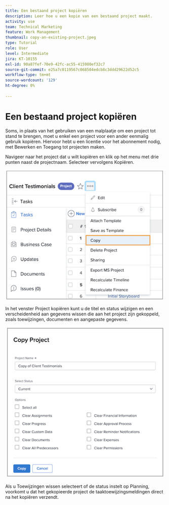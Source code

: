```yaml
---
title: Een bestaand project kopiëren
description: Leer hoe u een kopie van een bestaand project maakt.
activity: use
team: Technical Marketing
feature: Work Management
thumbnail: copy-an-existing-project.jpeg
type: Tutorial
role: User
level: Intermediate
jira: KT-10155
exl-id: 90a87fef-70e9-42fc-ac55-415980ef32c7
source-git-commit: e25a7c0119567c068504edcb8c3ddd29622d52c5
workflow-type: tm+mt
source-wordcount: '129'
ht-degree: 0%

---
```


# Een bestaand project kopiëren

Soms, in plaats van het gebruiken van een malplaatje om een project tot stand te brengen, moet u enkel een project voor een ander eenmalig gebruik kopiëren. Hiervoor hebt u een licentie voor het abonnement nodig, met Bewerken en Toegang tot projecten maken.

Navigeer naar het project dat u wilt kopiëren en klik op het menu met drie punten naast de projectnaam. Selecteer vervolgens Kopiëren.

![ Cr ](assets/copy-existing-01.png)

In het venster Project kopiëren kunt u de titel en status wijzigen en een verscheidenheid aan gegevens wissen die aan het project zijn gekoppeld, zoals toewijzingen, documenten en aangepaste gegevens.

![ Cr ](assets/copy-existing-02.png)

Als u Toewijzingen wissen selecteert of de status instelt op Planning, voorkomt u dat het gekopieerde project de taaktoewijzingsmeldingen direct na het kopiëren verzendt.
